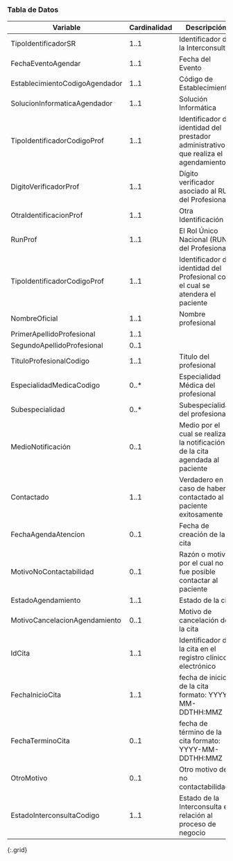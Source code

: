 ### Tabla de Datos

|          **Variable**          | **Cardinalidad** |                                   **Descripción**                                   |                           **Recurso.elemento**                           |
|--------------------------------|------------------|-------------------------------------------------------------------------------------|--------------------------------------------------------------------------|
|         TipoIdentificadorSR        |       1..1       |                          Identificador de la Interconsulta                          |                        ServiceRequestLE.identifier                       |
|       FechaEventoAgendar       |       1..1       |                                   Fecha del Evento                                  |                        MessageHeaderLE.lastUpdated                       |
| EstablecimientoCodigoAgendador |       1..1       |                              Código de Establecimiento                              |                         OrganizationLE.identifier                        |
|  SolucionInformaticaAgendador  |       1..1       |                                 Solución Informática                                |                      MessageHeaderLE.source.software                     |
|   TipoIdentificadorCodigoProf  |       1..1       | Identificador de identidad del prestador administrativo que realiza el agendamiento |            Practitioner.identifier[RUN/RNPI].type                        |
|      DigitoVerificadorProf     |       1..1       |                  Dígito verificador asociado al RUN del Profesional                 |            Practitioner.identifier[RUN].extension.valueString            |
|     OtraIdentificacionProf     |       1..1       |                                 Otra Identificación                                 |              Practitioner.identifier[otro].value                         |
|             RunProf            |       1..1       |                     El Rol Único Nacional (RUN) del Profesional                     |                    Practitioner.identifier[RUN].value                    |
|   TipoIdentificadorCodigoProf  |       1..1       |    Identificador de identidad del Profesional con el cual se atendera el paciente   |                                                                          |
|          NombreOficial         |       1..1       |                                  Nombre profesional                                 | Practitioner.name.use=officialPractitioner.name.given=[nombre1, nombre2] |
|    PrimerApellidoProfesional   |       1..1       |                                                                                     |                         Practitioner.name._family                        |
|   SegundoApellidoProfesional   |       0..1       |                                                                                     |            Practitioner.name.family.extension.SegundoApellido=           |
|     TituloProfesionalCodigo    |       1..1       |                                Titulo del profesional                               |                      Practitioner.qualification[TIT]                     |
|    EspecialidadMedicaCodigo    |       0..*       |                         Especialidad Médica del profesional                         |                      Practitioner.qualification[ESP]                     |
|         Subespecialidad        |       0..*       |                           Subespecialidad del profesional                           |                    Practitioner.qualification[SUBESP]                    |
|        MedioNotificación       |       0..1       |     Medio por el cual se realiza la notificación de la cita agendada al paciente    |            AppointmentAgendarLE.extension.valueCodeableConcept           |
|           Contactado           |       1..1       |            Verdadero en caso de haber contactado al paciente exitosamente           |           AppointmentAgendarLE.extension.extension.valueBoolean          |
|       FechaAgendaAtencion      |       0..1       |                             Fecha de creación de la cita                            |                       AppointmentAgendarLE.created                       |
|     MotivoNoContactabilidad    |       0..1       |           Razón o motivo por el cual no fue posible contactar al paciente           |       AppointmentAgendarLE.extension.extension.valueCodeableConcept      |
|       EstadoAgendamiento       |       1..1       |                                  Estado de la cita                                  |                        AppointmentAgendarLE.status                       |
|  MotivoCancelacionAgendamiento |       0..1       |                           Motivo de cancelación de la cita                          |            AppointmentAgendarLE.cancelationReason.coding.code            |
|             IdCita             |       1..1       |             Identificador de la cita en el registro clínico electrónico             |                      AppointmentAgendarLE.identifier                     |
|         FechaInicioCita        |       1..1       |                fecha de inicio de la cita formato: YYYY-MM-DDTHH:MMZ                |                        AppointmentAgendarLE.start                        |
|        FechaTerminoCita        |       0..1       |                fecha de término de la cita formato: YYYY-MM-DDTHH:MMZ               |                         AppointmentAgendarLE.end                         |
|           OtroMotivo           |       0..1       |                          Otro motivo de no contactabilidad                          |    AppointmentAgendarLE.extension.extension.valueCodeableConcept.text    |
|    EstadoInterconsultaCodigo   |       1..1       |             Estado de la Interconsulta en relación al proceso de negocio            |              ServiceRequestLE.extensión.valueCodeableConcept             |
{:.grid}